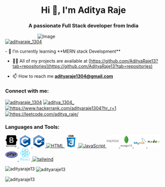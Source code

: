 <!-- <img src="https://wallpaperaccess.com/full/7167568.jpg" align="top" width="100%" height="10%" alt="Image"></img> -->
<h1 align="center">Hi 👋, I'm Aditya Raje</h1>
<h3 align="center">A passionate Full Stack developer from India</h3>

<img src="https://cdn.dribbble.com/users/1162077/screenshots/3848914/programmer.gif" align="right" width="400px" alt="Image"></img>
<p align="left"> <a href="https://twitter.com/adityaraje_1304" target="blank"><img src="https://img.shields.io/twitter/follow/adityaraje_1304?logo=twitter&style=for-the-badge" alt="adityaraje_1304" /></a> </p>
- 🌱 I’m currently learning **MERN stack Development**

- 👨‍💻 All of my projects are available at [https://github.com/AdityaRaje13?tab=repositories](https://github.com/AdityaRaje13?tab=repositories)

- 📫 How to reach me **adityaraje1304@gmail.com**

<h3 align="left">Connect with me:</h3>
<p align="left">
<a href="https://twitter.com/adityaraje_1304" target="blank"><img align="center" src="https://raw.githubusercontent.com/rahuldkjain/github-profile-readme-generator/master/src/images/icons/Social/twitter.svg" alt="adityaraje_1304" height="30" width="40" /></a>
<a href="https://instagram.com/aditya_1304_" target="blank"><img align="center" src="https://raw.githubusercontent.com/rahuldkjain/github-profile-readme-generator/master/src/images/icons/Social/instagram.svg" alt="aditya_1304_" height="30" width="40" /></a>
<a href="https://www.hackerrank.com/https://www.hackerrank.com/adityaraje1304" target="blank"><img align="center" src="https://raw.githubusercontent.com/rahuldkjain/github-profile-readme-generator/master/src/images/icons/Social/hackerrank.svg" alt="https://www.hackerrank.com/adityaraje1304?hr_r=1" height="30" width="40" /></a>
<a href="https://www.leetcode.com/https://leetcode.com/aditya_raje/" target="blank"><img align="center" src="https://raw.githubusercontent.com/rahuldkjain/github-profile-readme-generator/master/src/images/icons/Social/leet-code.svg" alt="https://leetcode.com/aditya_raje/" height="30" width="40" /></a>
</p>

<h3 align="left">Languages and Tools:</h3>
<p align="left"> <a href="https://getbootstrap.com" target="_blank" rel="noreferrer"> <img src="https://raw.githubusercontent.com/devicons/devicon/master/icons/bootstrap/bootstrap-plain-wordmark.svg" alt="bootstrap" width="40" height="40"/> </a> <a href="https://www.cprogramming.com/" target="_blank" rel="noreferrer"> <img src="https://raw.githubusercontent.com/devicons/devicon/master/icons/c/c-original.svg" alt="c" width="40" height="40"/> </a> <a href="https://www.w3schools.com/cpp/" target="_blank" rel="noreferrer"> <img src="https://raw.githubusercontent.com/devicons/devicon/master/icons/cplusplus/cplusplus-original.svg" alt="cplusplus" width="40" height="40"/> </a> 
  <a href="#" target="_blank" rel="noreferrer"> <img src="https://cdn-icons-png.flaticon.com/512/919/919827.png" alt="HTML" width="40" height="40"/> </a>
  <a href="https://www.w3schools.com/css/" target="_blank" rel="noreferrer"> <img src="https://raw.githubusercontent.com/devicons/devicon/master/icons/css3/css3-original-wordmark.svg" alt="css3" width="40" height="40"/> </a>
   <a href="#" target="_blank" rel="noreferrer"> <img src="https://cdn.iconscout.com/icon/free/png-256/free-javascript-2038874-1720087.png" alt="JavaScript" width="40" height="40"/> </a>
  <a href="https://expressjs.com" target="_blank" rel="noreferrer"> <img src="https://raw.githubusercontent.com/devicons/devicon/master/icons/express/express-original-wordmark.svg" alt="express" width="40" height="40"/> </a> <a href="https://www.mongodb.com/" target="_blank" rel="noreferrer"> <img src="https://raw.githubusercontent.com/devicons/devicon/master/icons/mongodb/mongodb-original-wordmark.svg" alt="mongodb" width="40" height="40"/> </a> <a href="https://www.mysql.com/" target="_blank" rel="noreferrer"> <img src="https://raw.githubusercontent.com/devicons/devicon/master/icons/mysql/mysql-original-wordmark.svg" alt="mysql" width="40" height="40"/> </a> <a href="https://nodejs.org" target="_blank" rel="noreferrer"> <img src="https://raw.githubusercontent.com/devicons/devicon/master/icons/nodejs/nodejs-original-wordmark.svg" alt="nodejs" width="40" height="40"/> </a> <a href="https://www.php.net" target="_blank" rel="noreferrer"> <img src="https://raw.githubusercontent.com/devicons/devicon/master/icons/php/php-original.svg" alt="php" width="40" height="40"/> </a> <a href="https://reactjs.org/" target="_blank" rel="noreferrer"> <img src="https://raw.githubusercontent.com/devicons/devicon/master/icons/react/react-original-wordmark.svg" alt="react" width="40" height="40"/> </a> <a href="https://tailwindcss.com/" target="_blank" rel="noreferrer"> <img src="https://www.vectorlogo.zone/logos/tailwindcss/tailwindcss-icon.svg" alt="tailwind" width="40" height="40"/> </a> 
</p>

<p><img align="left" src="https://github-readme-stats.vercel.app/api/top-langs?username=adityaraje13&show_icons=true&locale=en&layout=compact" alt="adityaraje13" /></p>

<p>&nbsp;<img align="center" src="https://github-readme-stats.vercel.app/api?username=adityaraje13&show_icons=true&locale=en" alt="adityaraje13" /></p>

<p><img align="center" src="https://github-readme-streak-stats.herokuapp.com/?user=adityaraje13&" alt="adityaraje13" /></p>
